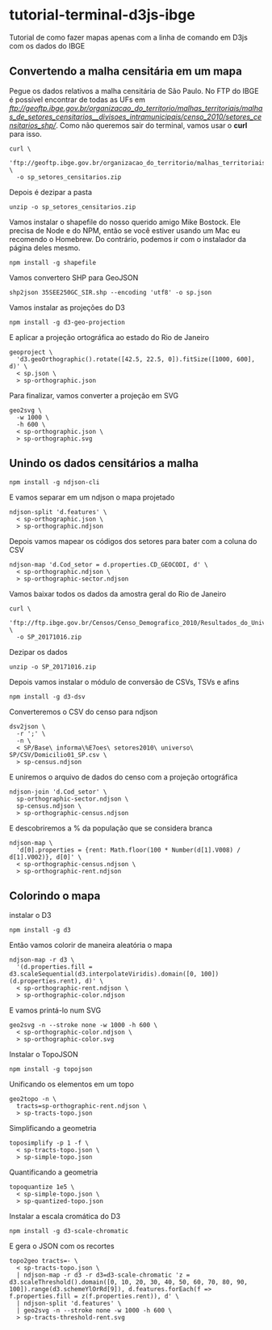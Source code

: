 # tutorial-terminal-d3js-ibge
Tutorial de como fazer mapas apenas com a linha de comando em D3js com os dados do IBGE

## Convertendo a malha censitária em um mapa
Pegue os dados relativos a malha censitária de São Paulo. No FTP do IBGE é possível encontrar de todas as UFs em _ftp://geoftp.ibge.gov.br/organizacao_do_territorio/malhas_territoriais/malhas_de_setores_censitarios__divisoes_intramunicipais/censo_2010/setores_censitarios_shp/_. Como não queremos sair do terminal, vamos usar o __curl__ para isso.  

```terminal
curl \
  'ftp://geoftp.ibge.gov.br/organizacao_do_territorio/malhas_territoriais/malhas_de_setores_censitarios__divisoes_intramunicipais/censo_2010/setores_censitarios_shp/sp/sp_setores_censitarios.zip' \
  -o sp_setores_censitarios.zip
```

Depois é dezipar a pasta

```terminal
unzip -o sp_setores_censitarios.zip
```

Vamos instalar o shapefile do nosso querido amigo Mike Bostock. Ele precisa de Node e do NPM, então se você estiver usando um Mac eu recomendo o Homebrew. Do contrário, podemos ir com o instalador da página deles mesmo.

```terminal
npm install -g shapefile
```

Vamos convertero SHP para GeoJSON

```terminal
shp2json 35SEE250GC_SIR.shp --encoding 'utf8' -o sp.json
```

Vamos instalar as projeções do D3

```terminal
npm install -g d3-geo-projection
```

E aplicar a projeção ortográfica ao estado do Rio de Janeiro

```terminal
geoproject \
  'd3.geoOrthographic().rotate([42.5, 22.5, 0]).fitSize([1000, 600], d)' \
  < sp.json \
  > sp-orthographic.json
```

Para finalizar, vamos converter a projeção em SVG

```terminal
geo2svg \
  -w 1000 \
  -h 600 \
  < sp-orthographic.json \
  > sp-orthographic.svg
```

## Unindo os dados censitários a malha

```terminal
npm install -g ndjson-cli
```

E vamos separar em um ndjson o mapa projetado

```terminal
ndjson-split 'd.features' \
  < sp-orthographic.json \
  > sp-orthographic.ndjson
```

Depois vamos mapear os códigos dos setores para bater com a coluna do CSV

```terminal
ndjson-map 'd.Cod_setor = d.properties.CD_GEOCODI, d' \
  < sp-orthographic.ndjson \
  > sp-orthographic-sector.ndjson
```

Vamos baixar todos os dados da amostra geral do Rio de Janeiro

```terminal
curl \
  'ftp://ftp.ibge.gov.br/Censos/Censo_Demografico_2010/Resultados_do_Universo/Agregados_por_Setores_Censitarios/SP_Capital_20171016.zip' \
  -o SP_20171016.zip
```

Dezipar os dados

```terminal
unzip -o SP_20171016.zip
```

Depois vamos instalar o módulo de conversão de CSVs, TSVs e afins

```terminal
npm install -g d3-dsv
```

Converteremos o CSV do censo para ndjson

```terminal
dsv2json \
  -r ';' \
  -n \
  < SP/Base\ informa\%E7oes\ setores2010\ universo\ SP/CSV/Domicilio01_SP.csv \
  > sp-census.ndjson
```

E uniremos o arquivo de dados do censo com a projeção ortográfica

```terminal
ndjson-join 'd.Cod_setor' \
  sp-orthographic-sector.ndjson \
  sp-census.ndjson \
  > sp-orthographic-census.ndjson
```

E descobriremos a % da população que se considera branca

```terminal
ndjson-map \
  'd[0].properties = {rent: Math.floor(100 * Number(d[1].V008) / d[1].V002)}, d[0]' \
  < sp-orthographic-census.ndjson \
  > sp-orthographic-rent.ndjson
```

## Colorindo o mapa

instalar o D3

```terminal
npm install -g d3
```

Então vamos colorir de maneira aleatória o mapa

```terminal
ndjson-map -r d3 \
  '(d.properties.fill = d3.scaleSequential(d3.interpolateViridis).domain([0, 100])(d.properties.rent), d)' \
  < sp-orthographic-rent.ndjson \
  > sp-orthographic-color.ndjson
```

E vamos printá-lo num SVG

```terminal
geo2svg -n --stroke none -w 1000 -h 600 \
  < sp-orthographic-color.ndjson \
  > sp-orthographic-color.svg
```

Instalar o TopoJSON

```terminal
npm install -g topojson
```

Unificando os elementos em um topo

```terminal
geo2topo -n \
  tracts=sp-orthographic-rent.ndjson \
  > sp-tracts-topo.json
```

Simplificando a geometria

```terminal
toposimplify -p 1 -f \
  < sp-tracts-topo.json \
  > sp-simple-topo.json
```

Quantificando a geometria

```terminal
topoquantize 1e5 \
  < sp-simple-topo.json \
  > sp-quantized-topo.json
```

Instalar a escala cromática do D3

```terminal
npm install -g d3-scale-chromatic
```

E gera o JSON com os recortes

```terminal
topo2geo tracts=- \
  < sp-tracts-topo.json \
  | ndjson-map -r d3 -r d3=d3-scale-chromatic 'z = d3.scaleThreshold().domain([0, 10, 20, 30, 40, 50, 60, 70, 80, 90, 100]).range(d3.schemeYlOrRd[9]), d.features.forEach(f => f.properties.fill = z(f.properties.rent)), d' \
  | ndjson-split 'd.features' \
  | geo2svg -n --stroke none -w 1000 -h 600 \
  > sp-tracts-threshold-rent.svg
  ```
